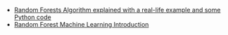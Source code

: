 
- [Random Forests Algorithm explained with a real-life example and some Python code](https://towardsdatascience.com/random-forests-algorithm-explained-with-a-real-life-example-and-some-python-code-affbfa5a942c)
- [Random Forest Machine Learning Introduction](https://datasciencetut.com/random-forest-machine-learning/?utm_source=ReviveOldPost&utm_medium=social&utm_campaign=ReviveOldPost)
